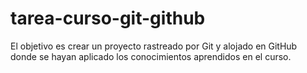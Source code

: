 # tarea-curso-git-github
El objetivo es crear un proyecto rastreado por Git y alojado en GitHub donde se hayan aplicado los conocimientos aprendidos en el curso.
